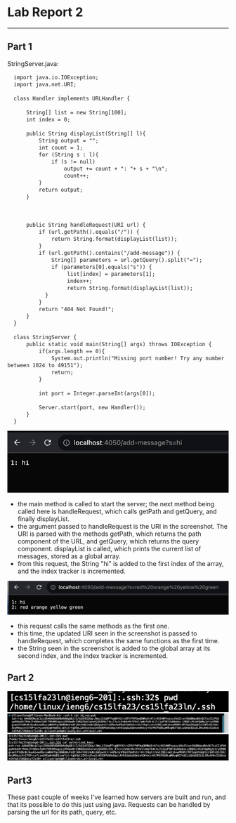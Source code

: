 # **Lab Report 2**
---

## Part 1

StringServer.java:

      import java.io.IOException;
      import java.net.URI;

      class Handler implements URLHandler {

          String[] list = new String[100];
          int index = 0;

          public String displayList(String[] l){
              String output = "";
              int count = 1;
              for (String s : l){
                  if (s != null)
                      output += count + ": "+ s + "\n";
                      count++;
              }
              return output;
          }



          public String handleRequest(URI url) {
              if (url.getPath().equals("/")) {
                  return String.format(displayList(list));
              } 
              if (url.getPath().contains("/add-message")) {
                  String[] parameters = url.getQuery().split("=");
                  if (parameters[0].equals("s")) {
                       list[index] = parameters[1];
                       index++;
                       return String.format(displayList(list));
                }
              }
              return "404 Not Found!";
          }
      }

      class StringServer {
          public static void main(String[] args) throws IOException {
              if(args.length == 0){
                  System.out.println("Missing port number! Try any number between 1024 to 49151");
                  return;
              }

              int port = Integer.parseInt(args[0]);

              Server.start(port, new Handler());
          }
      }



![](add-message-1.png)
* the main method is called to start the server; the next method being called here is handleRequest, which calls getPath and getQuery, and finally displayList.
* the argument passed to handleRequest is the URI in the screenshot. The URI is parsed with the methods getPath, which returns the path component of the URL, and getQuery, which returns the query component. displayList is called, which prints the current list of messages, stored as a global array.
* from this request, the String "hi" is added to the first index of the array, and the index tracker is incremented.

![](add-message-2.png)
* this request calls the same methods as the first one.
* this time, the updated URI seen in the screenshot is passed to handleRequest, which completes the same functions as the first time.
* the String seen in the screenshot is added to the global array at its second index, and the index tracker is incremented.


## Part 2

![](public_1.png)
![](public_2.png)
![](private-new.png)

## Part3

These past couple of weeks I've learned how servers are built and run, and that its possible to do this just using java. Requests can be handled by parsing the url for its path, query, etc. 


